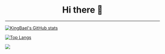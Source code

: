 <h1 align="center">Hi there 👋</h1>
<hr/>


[![KingBael's GitHub stats](https://github-readme-stats.vercel.app/api?username=KingBael09&show_icons=true&theme=transparent&text_color=fff&hide_border=true&include_all_commits=true)](https://github.com/KingBael09?tab=repositories)

[![Top Langs](https://github-readme-stats.vercel.app/api/top-langs/?username=KingBael09&layout=compact&theme=transparent&text_color=fff&hide_border=true)](https://github.com/KingBael09?tab=repositories)
  
![](https://komarev.com/ghpvc/?username=KingBael09&label=Total+Views&style=for-the-badge&color=brightgreen)
  

